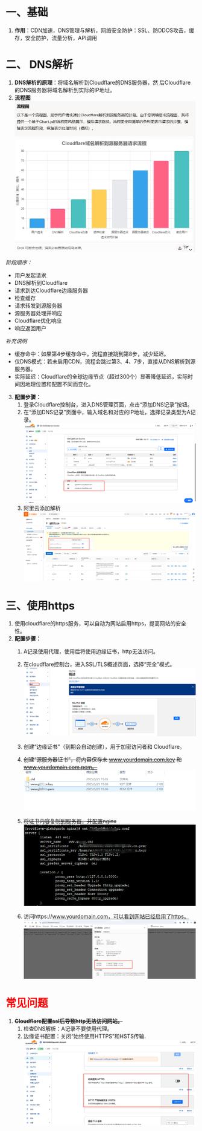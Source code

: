 # 一、基础
1. **作用**：CDN加速，DNS管理与解析，网络安全防护：SSL、防DDOS攻击，缓存，安全防护，流量分析，API调用

# 二、 DNS解析
1. **DNS解析的原理**：将域名解析到Cloudflare的DNS服务器，然
后Cloudflare的DNS服务器将域名解析到实际的IP地址。
2. **流程图**
![alt text](image/image-6.png)

*阶段顺序：*
- 用户发起请求
- DNS解析到Cloudflare
- 请求到达Cloudflare边缘服务器
- 检查缓存
- 请求转发到源服务器
- 源服务器处理并响应
- Cloudflare优化响应
- 响应返回用户

 *补充说明*
- 缓存命中：如果第4步缓存命中，流程直接跳到第8步，减少延迟。
- 仅DNS模式：若未启用CDN，流程会跳过第3、4、7步，直接从DNS解析到源服务器。
- 实际延迟：Cloudflare的全球边缘节点（超过300个）显著降低延迟，实际时间因地理位置和配置不同而变化。
3. **配置步骤：**
   1. 登录Cloudflare控制台，进入DNS管理页面，点击“添加DNS记录”按钮。
   2. 在“添加DNS记录”页面中，输入域名和对应的IP地址，选择记录类型为A记录。
   ![alt text](image/image.png)
   3. 阿里云添加解析
   ![alt text](image/1748162158894.png)


# 三、使用https
1. 使用cloudflare的https服务，可以自动为网站启用https，提高网站的安全性。
2. **配置步骤：**
    1. A记录使用代理，使用后将使用边缘证书，http无法访问。
    1. 在cloudflare控制台，进入SSL/TLS概述页面，选择“完全”模式。
    ![alt text](image/image-1.png)
    2. 创建“边缘证书”（到期会自动创建），用于加密访问者和 Cloudflare。
    3. ~~创建“源服务器证书”，将内容保存未 www.yourdomain.com.key 和 www.yourdomain.com.pem。~~
    ![alt text](image/image-2.png)
    4. ~~将证书内容复制到服务器，并配置nginx~~
    ![alt text](image/image-3.png)

    5. 访问https://www.yourdomain.com，可以看到网站已经启用了https。
    ![alt text](image/image-4.png)


# <span style="color: #FF0000;">常见问题</span>
1. ~~**Cloudflare配置ssl后导致http无法访问网站。**~~
    1. 检查DNS解析：A记录不要使用代理。
    2. 边缘证书配置：关闭“始终使用HTTPS”和HSTS传输.
    ![alt text](image/image-5.png)

